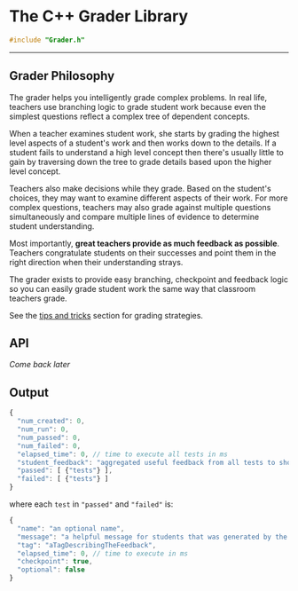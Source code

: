 # The C++ Grader Library

```c
#include "Grader.h"
```

---

## Grader Philosophy

The grader helps you intelligently grade complex problems. In real life, teachers use branching logic to grade student work because even the simplest questions reflect a complex tree of dependent concepts.

When a teacher examines student work, she starts by grading the highest level aspects of a student's work and then works down to the details. If a student fails to understand a high level concept then there's usually little to gain by traversing down the tree to grade details based upon the higher level concept.

Teachers also make decisions while they grade. Based on the student's choices, they may want to examine different aspects of their work. For more complex questions, teachers may also grade against multiple questions simultaneously and compare multiple lines of evidence to determine student understanding.

Most importantly, **great teachers provide as much feedback as possible**. Teachers congratulate students on their successes and point them in the right direction when their understanding strays.

The grader exists to provide easy branching, checkpoint and feedback logic so you can easily grade student work the same way that classroom teachers grade.

See the [tips and tricks](#tips-n-tricks) section for grading strategies.

## API

*Come back later*

## Output

```javascript
{
  "num_created": 0,
  "num_run": 0,
  "num_passed": 0,
  "num_failed": 0,
  "elapsed_time": 0, // time to execute all tests in ms
  "student_feedback": "aggregated useful feedback from all tests to show students",
  "passed": [ {"tests"} ],
  "failed": [ {"tests"} ]
}
```

where each `test` in `"passed"` and `"failed"` is:

```javascript
{
  "name": "an optional name",
  "message": "a helpful message for students that was generated by the test's pass/fail state",
  "tag": "aTagDescribingTheFeedback",
  "elapsed_time": 0, // time to execute in ms
  "checkpoint": true,
  "optional": false
}
```